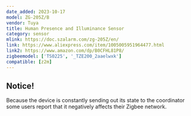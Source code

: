 ```yaml
---
date_added: 2023-10-17
model: ZG-205Z/B
vendor: Tuya
title: Human Presence and Illuminance Sensor
category: sensor
mlink: https://doc.szalarm.com/zg-205Z/en/
link: https://www.aliexpress.com/item/1005005951964477.html
link2: https://www.amazon.com/dp/B0CFHL81P8/
zigbeemodel: ['TS0225', '_TZE200_2aaelwxk']
compatible: [z2m]
---
```


## Notice!

Because the device is constantly sending out its state to the coordinator some users report that it negatively affects their Zigbee network.